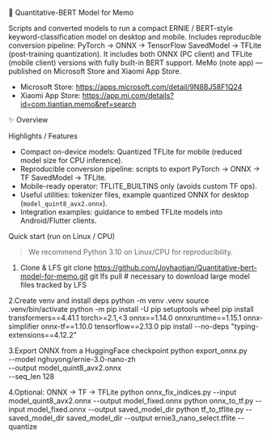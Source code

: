 📘 Quantitative-BERT Model for Memo

Scripts and converted models to run a compact ERNIE / BERT-style keyword-classification model on desktop and mobile. Includes reproducible conversion pipeline: PyTorch → ONNX → TensorFlow SavedModel → TFLite (post-training quantization).
It includes both ONNX (PC client) and TFLite (mobile client) versions with fully built-in BERT support.
MeMo (note app) — published on Microsoft Store and Xiaomi App Store.  
- Microsoft Store: https://apps.microsoft.com/detail/9N8BJ58F1Q24  
- Xiaomi App Store: https://app.mi.com/details?id=com.tiantian.memo&ref=search

✨ Overview

 Highlights / Features
- Compact on-device models: Quantized TFLite for mobile (reduced model size for CPU inference).  
- Reproducible conversion pipeline: scripts to export PyTorch → ONNX → TF SavedModel → TFLite.  
- Mobile-ready operator: TFLITE_BUILTINS only (avoids custom TF ops).  
- Useful utilities: tokenizer files, example quantized ONNX for desktop (`model_quint8_avx2.onnx`).  
- Integration examples: guidance to embed TFLite models into Android/Flutter clients.

 Quick start (run on Linux / CPU)
 > We recommend Python 3.10 on Linux/CPU for reproducibility.
1. Clone & LFS
 git clone https://github.com/Joyhaotian/Quantitative-bert-model-for-memo.git
 git lfs pull   # necessary to download large model files tracked by LFS

 2.Create venv and install deps
 python -m venv .venv
 source .venv/bin/activate
 python -m pip install -U pip setuptools wheel
 pip install transformers==4.41.1 torch>=2.1,<3 onnx==1.14.0 onnxruntime==1.15.1 onnx-simplifier onnx-tf==1.10.0 tensorflow==2.13.0
 pip install --no-deps "typing-extensions==4.12.2"
 
 3.Export ONNX from a HuggingFace checkpoint
 python export_onnx.py \
  --model nghuyong/ernie-3.0-nano-zh \
  --output model_quint8_avx2.onnx \
  --seq_len 128
  
 4.Optional: ONNX → TF → TFLite
  python onnx_fix_indices.py --input model_quint8_avx2.onnx --output model_fixed.onnx
  python onnx_to_tf.py --input model_fixed.onnx --output saved_model_dir
  python tf_to_tflite.py --saved_model_dir saved_model_dir --output ernie3_nano_select.tflite --quantize
